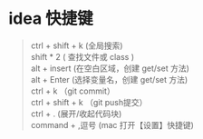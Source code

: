 # idea 快捷键
> ctrl + shift + k     (全局搜索)<br>
> shift * 2            ( 查找文件或 class )<br>
> alt + insert (在空白区域，创建 get/set 方法)<br>
> alt + Enter (选择变量名，创建 get/set 方法)<br>
> ctrl + k （git commit）<br>
> ctrl + shift + k （git push提交）<br>
> ctrl + . (展开/收起代码块)<br>
> command + ,逗号 (mac 打开【设置】快捷键)<br>